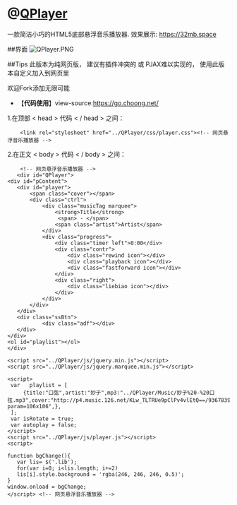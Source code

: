 # @[QPlayer](https://github.com/Jrohy/QPlayer)
一款简洁小巧的HTML5底部悬浮音乐播放器. 效果展示: https://32mb.space

##界面
![QPlayer.PNG][1]

##Tips
此版本为纯网页版， 建议有插件冲突的 或 PJAX难以实现的， 使用此版本自定义加入到网页里

欢迎Fork添加无限可能


 [1]: https://32mb.space/usr/uploads/2016/08/858331127.png

 [2]: https://camo.githubusercontent.com/42b56f599b52a82e158df8f7cd1717278c0f274b/68747470733a2f2f33326d622e73706163652f7573722f75706c6f6164732f323031362f30382f3835383333313132372e706e67
 
 - 【**代码使用**】view-source:https://go.choong.net/
 
1.在顶部 < head > 代码 < / head > 之间：

 ```
     <link rel="stylesheet" href="../QPlayer/css/player.css"><!-- 网页悬浮音乐播放器 -->
 ```
 
2.在正文 < body > 代码   < / body > 之间：

 ```
     <!-- 网页悬浮音乐播放器 -->
	<div id="QPlayer">
<div id="pContent">
	<div id="player">
		<span class="cover"></span>
		<div class="ctrl">
			<div class="musicTag marquee">
				<strong>Title</strong>
				 <span> - </span>
				<span class="artist">Artist</span>
			</div>
			<div class="progress">
				<div class="timer left">0:00</div>
				<div class="contr">
					<div class="rewind icon"></div>
					<div class="playback icon"></div>
					<div class="fastforward icon"></div>
				</div>
				<div class="right">
					<div class="liebiao icon"></div>
				</div>
			</div>
		</div>
	</div>
	<div class="ssBtn">
	        <div class="adf"></div>
    </div>
</div>
<ol id="playlist"></ol>
</div>

<script src="../QPlayer/js/jquery.min.js"></script>
<script src="../QPlayer/js/jquery.marquee.min.js"></script>

<script>
  var	playlist = [
      {title:"口弦",artist:"妙子",mp3:"../QPlayer/Music/妙子%20-%20口弦.mp3",cover:"http://p4.music.126.net/KLw_TLTRUe9pClPv4vlEtQ==/936783906865219.jpg?param=106x106",},
  ];  
  var isRotate = true;
  var autoplay = false;
</script>
<script src="../QPlayer/js/player.js"></script>
<script>

function bgChange(){
	var lis= $('.lib');
	for(var i=0; i<lis.length; i+=2)
	lis[i].style.background = 'rgba(246, 246, 246, 0.5)';
}
window.onload = bgChange;
</script> <!-- 网页悬浮音乐播放器 -->
 ```
